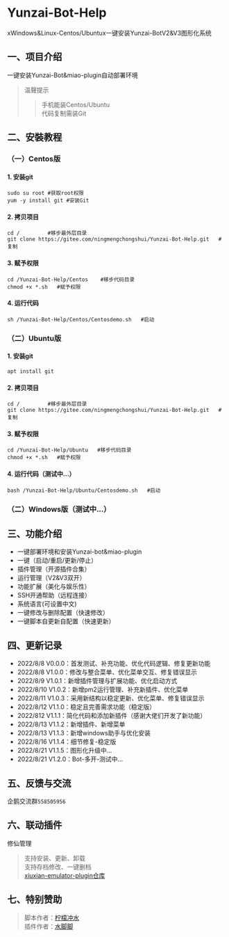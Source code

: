 # Yunzai-Bot-Help    

xWindows&Linux-Centos/Ubuntux一键安装Yunzai-BotV2&V3图形化系统  

## 一、项目介绍     
一键安装Yunzai-Bot&miao-plugin自动部署环境   
>温聲提示     
>>手机能装Centos/Ubuntu       
>>代码复制需装Git       

## 二、安裝教程    

### （一）Centos版   
  
#### 1. 安装git    
`sudo su root #获取root权限`     
`yum -y install git #安装Git`   

#### 2. 拷贝项目    
`cd /         #移步最外层目录`   
`git clone https://gitee.com/ningmengchongshui/Yunzai-Bot-Help.git   #复制`   

#### 3. 赋予权限    
`cd /Yunzai-Bot-Help/Centos    #移步代码目录`   
`chmod +x *.sh   #赋予权限`  

#### 4. 运行代码   
`sh /Yunzai-Bot-Help/Centos/Centosdemo.sh   #启动`     


### （二）Ubuntu版    

#### 1. 安装git    
`apt install git`    

#### 2. 拷贝项目    
`cd /         #移步最外层目录`     
`git clone https://gitee.com/ningmengchongshui/Yunzai-Bot-Help.git   #复制`     

#### 3. 赋予权限    
`cd /Yunzai-Bot-Help/Ubuntu   #移步代码目录`    
`chmod +x *.sh   #赋予权限`    

#### 4. 运行代码（测试中...）   
`bash /Yunzai-Bot-Help/Ubuntu/Centosdemo.sh   #启动`      

### （二）Windows版（测试中...）    

## 三、功能介绍
* 一键部署环境和安装Yunzai-bot&miao-plugin     
* 一键（启动/重启/更新/停止）   
* 插件管理（开源插件合集）      
* 运行管理（V2&V3双开）    
* 功能扩展（美化与娱乐性）   
* SSH开通帮助（远程连接）    
* 系统语言(可设置中文)    
* 一键修改与删除配置（快速修改）    
* 一键脚本自更新自配置（快速更新）    

## 四、更新记录   
* 2022/8/8 V0.0.0：首发测试、补充功能、优化代码逻辑、修复更新功能    
* 2022/8/8 V1.0.0：修改与整合菜单、优化菜单交互、修复错误显示    
* 2022/8/9 V1.0.1：新增插件管理与扩展功能、优化启动方式    
* 2022/8/10 V1.0.2：新增pm2运行管理、补充新插件、优化菜单    
* 2022/8/11 V1.0.3：采用新结构以稳定更新、优化菜单、修复错误显示   
* 2022/8/12 V1.1.0：稳定且完善需求功能（稳定版）    
* 2022/812 V1.1.1：简化代码和添加新插件（感谢大佬们开发了新功能）
* 2022/8/13 V1.1.2：新增插件、新增菜单
* 2022/8/13 V1.1.3：新增windows助手与优化安装
* 2022/8/16 V1.1.4：细节修复-稳定版
* 2022/8/21 V1.1.5：图形化升级中...
* 2022/8/21 V1.2.0：Bot-多开-测试中...

## 五、反馈与交流   

企鹅交流群`558505956`    

## 六、联动插件   
修仙管理   
>支持安装、更新、卸载     
>支持存档修改、一键删档      
>[xiuxian-emulator-plugin仓库](https://gitee.com/waterfeet/xiuxian-emulator-plugin)  

## 七、特别赞助   
>脚本作者：[柠檬冲水](https://afdian.net/@ningmengchongshui)       
>插件作者：[水脚脚](https://afdian.net/@waterfeet)  

